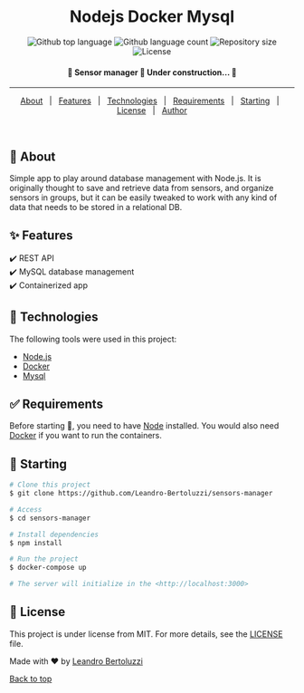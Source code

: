 <h1 align="center">Nodejs Docker Mysql</h1>

<p align="center">
  <img alt="Github top language" src="https://img.shields.io/github/languages/top/Leandro-Bertoluzzi/sensors-manager?color=56BEB8">

  <img alt="Github language count" src="https://img.shields.io/github/languages/count/Leandro-Bertoluzzi/sensors-manager?color=56BEB8">

  <img alt="Repository size" src="https://img.shields.io/github/repo-size/Leandro-Bertoluzzi/sensors-manager?color=56BEB8">

  <img alt="License" src="https://img.shields.io/github/license/Leandro-Bertoluzzi/sensors-manager?color=56BEB8">
</p>

<!-- Status -->

<h4 align="center"> 
	🚧 Sensor manager 🚀 Under construction...  🚧
</h4> 

<hr>

<p align="center">
  <a href="#dart-about">About</a> &#xa0; | &#xa0; 
  <a href="#sparkles-features">Features</a> &#xa0; | &#xa0;
  <a href="#rocket-technologies">Technologies</a> &#xa0; | &#xa0;
  <a href="#white_check_mark-requirements">Requirements</a> &#xa0; | &#xa0;
  <a href="#checkered_flag-starting">Starting</a> &#xa0; | &#xa0;
  <a href="#memo-license">License</a> &#xa0; | &#xa0;
  <a href="https://github.com/Leandro-Bertoluzzi" target="_blank">Author</a>
</p>

<br>

## :dart: About ##

Simple app to play around database management with Node.js. It is originally thought to save and retrieve data from sensors, and organize sensors in groups, but it can be easily tweaked to work with any kind of data that needs to be stored in a relational DB.

## :sparkles: Features ##

:heavy_check_mark: REST API\
:heavy_check_mark: MySQL database management\
:heavy_check_mark: Containerized app

## :rocket: Technologies ##

The following tools were used in this project:

- [Node.js](https://nodejs.org/en/)
- [Docker](https://www.docker.com/)
- [Mysql](https://www.mysql.com/)

## :white_check_mark: Requirements ##

Before starting :checkered_flag:, you need to have [Node](https://nodejs.org/en/) installed. You would also need [Docker](https://www.docker.com/) if you want to run the containers.

## :checkered_flag: Starting ##

```bash
# Clone this project
$ git clone https://github.com/Leandro-Bertoluzzi/sensors-manager

# Access
$ cd sensors-manager

# Install dependencies
$ npm install

# Run the project
$ docker-compose up

# The server will initialize in the <http://localhost:3000>
```

## :memo: License ##

This project is under license from MIT. For more details, see the [LICENSE](LICENSE.md) file.

Made with :heart: by <a href="https://github.com/Leandro-Bertoluzzi" target="_blank">Leandro Bertoluzzi</a>

<a href="#top">Back to top</a>
